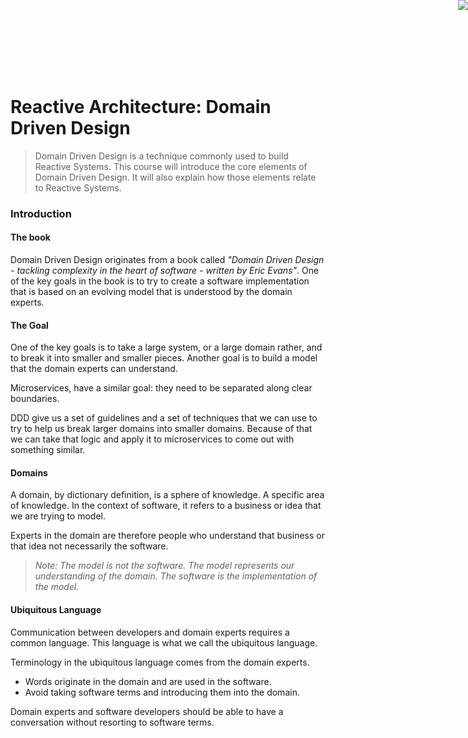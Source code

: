 <a href="http://www.reactivemanifesto.org/"> <img style="border: 0; position: fixed; right: 0; top:0; z-index: 9000" src="//d379ifj7s9wntv.cloudfront.net/reactivemanifesto/images/ribbons/we-are-reactive-black-right.png"> </a>
<br/><br/><br/>

# Reactive Architecture: Domain Driven Design

> Domain Driven Design is a technique commonly used to build Reactive Systems. This course will introduce the core elements of Domain Driven Design. It will also explain how those elements relate to Reactive Systems.

### Introduction

#### The book

Domain Driven Design originates from a book called _"Domain
Driven Design - tackling complexity in the heart of software - written by
Eric Evans"_. One of the key goals in the book is to try to create a
software implementation that is based on an evolving model that is understood by the domain experts.

#### The Goal

One of the key goals is to take a large system, or a large domain rather, and to break it into smaller and smaller pieces. Another goal is to build a model that the domain experts can understand.

Microservices, have a similar goal: they need to be separated along clear boundaries.

DDD give us a set of guidelines and a set of techniques that we can use to try to help us break larger domains into smaller domains. Because of that we can take that logic and apply it to microservices to come out with something similar.

#### Domains

A domain, by dictionary definition, is a sphere of knowledge. A specific area of knowledge. In the context of software, it refers to a business or idea that we are trying to model.

Experts in the domain are therefore people who understand that business or that idea not necessarily the software.

> _Note: The model is not the software. The model represents our understanding of the domain. The software is the implementation of the model._

#### Ubiquitous Language

Communication between developers and domain experts requires a common language. This language is what we call the ubiquitous language.

Terminology in the ubiquitous language comes from the domain experts.
- Words originate in the domain and are used in the software.
- Avoid taking software terms and introducing them into the domain.

Domain experts and software developers should be able to have a conversation without resorting to software terms.